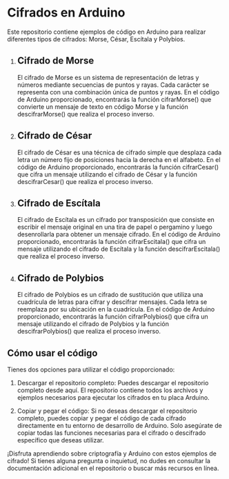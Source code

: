# Cifrados en Arduino
Este repositorio contiene ejemplos de código en Arduino para realizar diferentes tipos de cifrados: Morse, César, Escítala y Polybios.

1. ## Cifrado de Morse
    El cifrado de Morse es un sistema de representación de letras y números mediante secuencias de puntos y rayas. Cada carácter se representa con una combinación única de puntos y rayas. En el código de Arduino proporcionado, encontrarás la función cifrarMorse() que convierte un mensaje de texto en código Morse y la función descifrarMorse() que realiza el proceso inverso.

2. ## Cifrado de César
    El cifrado de César es una técnica de cifrado simple que desplaza cada letra un número fijo de posiciones hacia la derecha en el alfabeto. En el código de Arduino proporcionado, encontrarás la función cifrarCesar() que cifra un mensaje utilizando el cifrado de César y la función descifrarCesar() que realiza el proceso inverso.

3. ## Cifrado de Escítala
    El cifrado de Escítala es un cifrado por transposición que consiste en escribir el mensaje original en una tira de papel o pergamino y luego desenrollarla para obtener un mensaje cifrado. En el código de Arduino proporcionado, encontrarás la función cifrarEscitala() que cifra un mensaje utilizando el cifrado de Escítala y la función descifrarEscitala() que realiza el proceso inverso.

4. ## Cifrado de Polybios
    El cifrado de Polybios es un cifrado de sustitución que utiliza una cuadrícula de letras para cifrar y descifrar mensajes. Cada letra se reemplaza por su ubicación en la cuadrícula. En el código de Arduino proporcionado, encontrarás la función cifrarPolybios() que cifra un mensaje utilizando el cifrado de Polybios y la función descifrarPolybios() que realiza el proceso inverso.

## Cómo usar el código
Tienes dos opciones para utilizar el código proporcionado:

1. Descargar el repositorio completo: Puedes descargar el repositorio completo desde aquí. El repositorio contiene todos los archivos y ejemplos necesarios para ejecutar los cifrados en tu placa Arduino.

2. Copiar y pegar el código: Si no deseas descargar el repositorio completo, puedes copiar y pegar el código de cada cifrado directamente en tu entorno de desarrollo de Arduino. Solo asegúrate de copiar todas las funciones necesarias para el cifrado o descifrado específico que deseas utilizar.

¡Disfruta aprendiendo sobre criptografía y Arduino con estos ejemplos de cifrado! Si tienes alguna pregunta o inquietud, no dudes en consultar la documentación adicional en el repositorio o buscar más recursos en línea.
